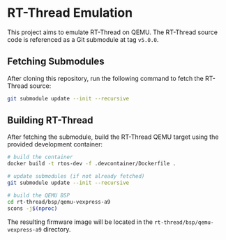 # RT-Thread Emulation

This project aims to emulate RT-Thread on QEMU. The RT-Thread source code is referenced as a Git submodule at tag `v5.0.0`.

## Fetching Submodules

After cloning this repository, run the following command to fetch the RT-Thread source:

```bash
git submodule update --init --recursive
```


## Building RT-Thread

After fetching the submodule, build the RT-Thread QEMU target using the provided
development container:

```bash
# build the container
docker build -t rtos-dev -f .devcontainer/Dockerfile .

# update submodules (if not already fetched)
git submodule update --init --recursive

# build the QEMU BSP
cd rt-thread/bsp/qemu-vexpress-a9
scons -j$(nproc)
```

The resulting firmware image will be located in the `rt-thread/bsp/qemu-vexpress-a9` directory.

